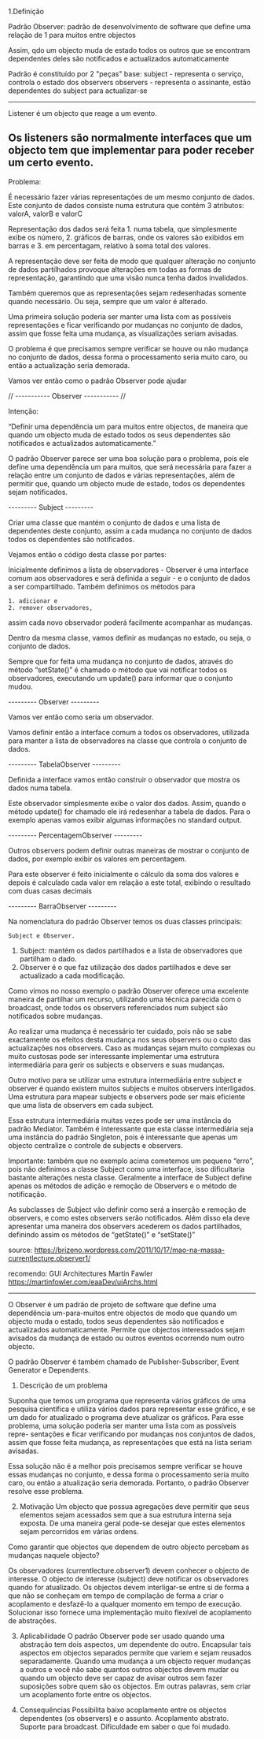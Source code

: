 1.Definição

Padrão Observer: padrão de desenvolvimento de
software que define uma relação de 1 para muitos
entre objectos

Assim, qdo um objecto muda de estado todos os
outros que se encontram dependentes deles são
notificados e actualizados automaticamente

Padrão é constituído por 2 "peças" base:
    subject - representa o serviço, controla
    o estado dos observers
    observers - representa o assinante, estão
    dependentes do subject para actualizar-se

--------
Listener é um objecto que reage a um evento.

Os listeners são normalmente interfaces que
um objecto tem que implementar para poder
receber um certo evento.
--------

Problema:

É necessário fazer várias representações de
um mesmo conjunto de dados.
Este conjunto de dados consiste numa estrutura
que contém 3 atributos:
    valorA, valorB e valorC


Representação dos dados será feita
    1. numa tabela, que simplesmente exibe os número,
    2. gráficos de barras, onde os valores são exibidos
    em barras e
    3. em percentagam, relativo à soma total dos valores.

A representação deve ser feita de modo que qualquer
alteração no conjunto de dados partilhados provoque
alterações em todas as formas de representação, garantindo
que uma visão nunca tenha dados invalidados.

Também queremos que as representações sejam redesenhadas
somente quando necessário. Ou seja, sempre que um valor
é alterado.

Uma primeira solução poderia ser manter uma lista com as
possíveis representações e ficar verificando por mudanças
no conjunto de dados, assim que fosse feita uma mudança, as
visualizações seriam avisadas.

O problema é que precisamos sempre verificar se houve ou
não mudança no conjunto de dados, dessa forma o processamento
seria muito caro, ou então a actualização seria demorada.

Vamos ver então como o padrão Observer pode ajudar

// ----------- Observer ----------- //

Intenção:

“Definir uma dependência um para muitos entre objectos, de
maneira que quando um objecto muda de estado todos os seus
dependentes são notificados e actualizados automaticamente.”

O padrão Observer parece ser uma boa solução para o problema,
pois ele define uma dependência um para muitos, que será
necessária para fazer a relação entre um conjunto de dados e
várias representações, além de permitir que, quando um
objecto mude de estado, todos os dependentes sejam notificados.


--------- Subject ---------

Criar uma classe que mantém o conjunto de dados e uma lista de
dependentes deste conjunto, assim a cada mudança no conjunto de
dados todos os dependentes são notificados.

Vejamos então o código desta classe por partes:


Inicialmente definimos a lista de observadores  - Observer é uma
interface comum aos observadores e será definida a seguir -
e o conjunto de dados a ser compartilhado. Também definimos os
métodos para

    1. adicionar e
    2. remover observadores,

assim cada novo observador poderá facilmente acompanhar as mudanças.

Dentro da mesma classe, vamos definir as mudanças no estado, ou seja,
o conjunto de dados.

Sempre que for feita uma mudança no conjunto de dados, através do
método “setState()” é chamado o método que vai notificar todos os
observadores, executando um update() para informar que o conjunto mudou.

--------- Observer ---------

Vamos ver então como seria um observador.

Vamos definir então a interface comum a todos os observadores,
utilizada para manter a lista de observadores na classe que controla o
conjunto de dados.

--------- TabelaObserver ---------

Definida a interface vamos então construir o observador que mostra os
dados numa tabela.

Este observador simplesmente exibe o valor dos dados. Assim, quando o
método update() for chamado ele irá redesenhar a tabela de dados.
Para o exemplo apenas vamos exibir algumas
informações no standard output.

--------- PercentagemObserver ---------

Outros observers podem definir outras maneiras de mostrar o conjunto de
dados, por exemplo exibir os valores em percentagem.

Para este observer é feito inicialmente o cálculo da soma dos valores e
depois é calculado cada valor em relação a este total, exibindo o
resultado com duas casas decimais

--------- BarraObserver ---------



Na nomenclatura do padrão Observer temos os duas classes principais:

    Subject e Observer.

1. Subject: mantém os dados partilhados e a lista de observadores que partilham
o dado.
2. Observer é o que faz utilização dos dados partilhados e deve ser actualizado
a cada modificação.

Como vimos no nosso exemplo o padrão Observer oferece uma excelente maneira de
partilhar um recurso, utilizando uma técnica parecida com o broadcast, onde
todos os observers referenciados num subject são notificados sobre mudanças.

Ao realizar uma mudança é necessário ter cuidado, pois não se sabe exactamente os
efeitos desta mudança nos seus observers ou o custo das actualizações nos observers.
Caso as mudanças sejam muito complexas ou muito custosas pode ser interessante
implementar uma estrutura intermediária para gerir os subjects e observers e
suas mudanças.

Outro motivo para se utilizar uma estrutura intermediária entre subject e observer
é quando existem muitos subjects e muitos observers interligados.
Uma estrutura para mapear subjects e observers pode ser mais eficiente que uma
lista de observers em cada subject.

Essa estrutura intermediária muitas vezes pode ser uma instância do padrão Mediator.
Também é interessante que esta classe intermediária seja uma instância do padrão
Singleton, pois é interessante que apenas um objecto centralize o controle de
subjects e observers.


Importante: também que no exemplo acima cometemos um pequeno “erro”, pois não
definimos a classe Subject como uma interface, isso dificultaria bastante
alterações nesta classe. Geralmente a interface de Subject define apenas os
métodos de adição e remoção de Observers e o método de notificação.

As subclasses de Subject vão definir como será a inserção e remoção de observers, e
como estes observers serão notificados. Além disso ela deve apresentar uma
maneira dos observers acederem os dados partilhados, definindo assim os métodos
de “getState()” e “setState()”


source: https://brizeno.wordpress.com/2011/10/17/mao-na-massa-currentlecture.observer1/

recomendo: GUI Architectures Martin Fawler https://martinfowler.com/eaaDev/uiArchs.html

--------------------------------


O Observer é um padrão de projeto de software que define uma dependência um-para-muitos entre
objectos de modo que quando um objecto muda o estado, todos seus dependentes são notificados e
actualizados automaticamente. Permite que objectos interessados sejam avisados da mudança de
estado ou outros eventos ocorrendo num outro objecto.

O padrão Observer é também chamado de Publisher-Subscriber, Event Generator e Dependents.

1. Descrição de um problema

Suponha que temos um programa que representa vários gráficos de uma pesquisa científica e utiliza
vários dados para representar esse gráfico, e se um dado for atualizado o programa deve atualizar
os gráficos. Para esse problema, uma solução poderia ser manter uma lista com as possíveis repre-
sentações e ficar verificando por mudanças nos conjuntos de dados, assim que fosse feita mudança,
as representações que está na lista seriam avisadas.

Essa solução não é a melhor pois precisamos sempre verificar se houve essas mudanças no conjunto,
e dessa forma o processamento seria muito caro, ou então a atualização seria demorada. Portanto,
o padrão Observer resolve esse problema.

2. Motivação
Um objecto que possua agregações deve permitir que seus elementos sejam acessados sem que a sua
estrutura interna seja exposta. De uma maneira geral pode-se desejar que estes elementos sejam
percorridos em várias ordens.

Como garantir que objectos que dependem de outro objecto percebam as mudanças naquele objecto?

Os observadores (currentlecture.observer1) devem conhecer o objecto de interesse.
O objecto de interesse (subject) deve notificar os observadores quando for atualizado.
Os objectos devem interligar-se entre si de forma a que não se conheçam em tempo de compilação de
forma a criar o acoplamento e desfazê-lo a qualquer momento em tempo de execução. Solucionar isso
fornece uma implementação muito flexível de acoplamento de abstrações.

3. Aplicabilidade
O padrão Observer pode ser usado quando uma abstração tem dois aspectos, um dependente do outro.
Encapsular tais aspectos em objectos separados permite que variem e sejam reusados separadamente.
Quando uma mudança a um objecto requer mudanças a outros e você não sabe quantos outros objectos
devem mudar ou quando um objecto deve ser capaz de avisar outros sem fazer suposições sobre quem
são os objectos. Em outras palavras, sem criar um acoplamento forte entre os objectos.

4. Consequências
Possibilita baixo acoplamento entre os objectos dependentes (os observers) e o assunto.
Acoplamento abstrato.
Suporte para broadcast.
Dificuldade em saber o que foi mudado.